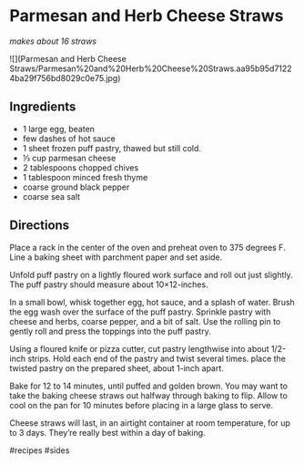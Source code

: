 # Parmesan and Herb Cheese Straws
_makes about 16 straws_

![](Parmesan and Herb Cheese Straws/Parmesan%20and%20Herb%20Cheese%20Straws.aa95b95d71224ba29f756bd8029c0e75.jpg)

## Ingredients
* 1 large egg, beaten
* few dashes of hot sauce
* 1 sheet frozen puff pastry, thawed but still cold.
* ⅓ cup parmesan cheese
* 2 tablespoons chopped chives
* 1 tablespoon minced fresh thyme
* coarse ground black pepper
* coarse sea salt

## Directions
Place a rack in the center of the oven and preheat oven to 375 degrees F.  Line a baking sheet with parchment paper and set aside.

Unfold puff pastry on a lightly floured work surface and roll out just slightly.  The puff pastry should measure about 10×12-inches.

In a small bowl, whisk together egg, hot sauce, and a splash of water.  Brush the egg wash over the surface of the puff pastry.  Sprinkle pastry with cheese and herbs, coarse pepper, and a bit of salt.  Use the rolling pin to gently roll and press the toppings into the puff pastry.

Using a floured knife or pizza cutter, cut pastry lengthwise into about 1/2-inch strips.  Hold each end of the pastry and twist several times.  place the twisted pastry on the prepared sheet, about 1-inch apart.

Bake for 12 to 14 minutes, until puffed and golden brown.  You may want to take the baking cheese straws out halfway through baking to flip.  Allow to cool on the pan for 10 minutes before placing in a large glass to serve.

Cheese straws will last, in an airtight container at room temperature, for up to 3 days.  They’re really best within a day of baking. 

#recipes #sides
